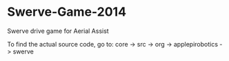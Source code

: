 Swerve-Game-2014
================

Swerve drive game for Aerial Assist

To find the actual source code, go to:
core -> src -> org -> applepirobotics -> swerve
